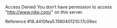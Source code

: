 Access Denied You don't have permission to access "http://www.nike.com/" on this server.

Reference #18.4410fea5.1560401210.17c06ec